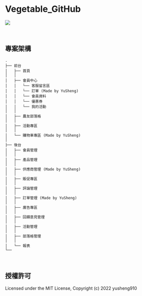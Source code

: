 # Vegetable_GitHub

<!-- Badge for License -->
<div align="left">

  [![](https://img.shields.io/github/license/yusheng910/iSpanProjet.svg?style=flat-square)](./LICENSE)

</div>
&nbsp; 

## 專案架構

```
.
├── 前台
│   ├── 首頁
│   │
│   ├── 會員中心
│   │   └── 客服留言區
│   │   └── 訂單 (Made by YuSheng)
│   │   └── 會員資料
│   │   └── 優惠券
│   │   └── 我的活動
│   │
│   ├── 農友部落格
│   │
│   ├── 活動專區  
│   │
│   └── 購物車專區 (Made by YuSheng)
│
├── 後台
│   ├── 會員管理
│   │
│   ├── 產品管理
│   │
│   ├── 供應商管理 (Made by YuSheng)
│   │
│   ├── 販促專區
│   │
│   ├── 評論管理
│   │
│   ├── 訂單管理 (Made by YuSheng)
│   │
│   ├── 廣告專區
│   │
│   ├── 回饋意見管理
│   │
│   ├── 活動管理
│   │
│   ├── 部落格管理
│   │
│   └── 報表
└── 
```

&nbsp; 
## 授權許可

Licensed under the MIT License, Copyright (c) 2022 yusheng910
